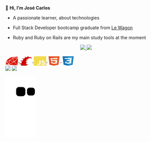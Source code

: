 👋 <b>Hi, I’m José Carlos</b>

- <p>A passionate learner, about technologies</p>
- <p>Full Stack Developer bootcamp graduate from <a href="https://www.lewagon.com">Le Wagon</a>
- <p>Ruby and Ruby on Rails are my main study tools at the moment</p>

<div align="center">
  <a href="https://github.com/JoseJCCarlos">
  <img height="180em" src="https://github-readme-stats.vercel.app/api?username=JoseJCCarlos&show_icons=true&theme=dark&include_all_commits=true&count_private=true"/>
  <img height="180em" src="https://github-readme-stats.vercel.app/api/top-langs/?username=JoseJCCarlos&layout=compact&langs_count=7&theme=dark"/>
</div>
  
  <div style="display: inline_block"><br>
  <img align="center" alt="Jose-Ruby" height="30" width="40" src="https://raw.githubusercontent.com/devicons/devicon/master/icons/ruby/ruby-plain.svg">
  <img align="center" alt="Jose-Rails" height="30" width="40" src="https://raw.githubusercontent.com/devicons/devicon/master/icons/rails/rails-plain.svg">
  <img align="center" alt="Jose-Js" height="30" width="40" src="https://raw.githubusercontent.com/devicons/devicon/master/icons/javascript/javascript-plain.svg">
  <img align="center" alt="Jose-HTML" height="30" width="40" src="https://raw.githubusercontent.com/devicons/devicon/master/icons/html5/html5-original.svg">
  <img align="center" alt="Jose-CSS" height="30" width="40" src="https://raw.githubusercontent.com/devicons/devicon/master/icons/css3/css3-original.svg">
</div>
  
 <div>  
  <a href = "mailto:j.ccarlos.j1989@gmail.com"><img src="https://img.shields.io/badge/-Gmail-%23333?style=for-the-badge&logo=gmail&logoColor=white" target="_blank"></a>
  <a href="https://www.linkedin.com/in/jos%C3%A9-carlos-j-018023214/" target="_blank"><img src="https://img.shields.io/badge/-LinkedIn-%230077B5?style=for-the-badge&logo=linkedin&logoColor=white" target="_blank"></a> 
 
  ![Snake animation](https://github.com/rafaballerini/rafaballerini/blob/output/github-contribution-grid-snake.svg)
 
</div>
